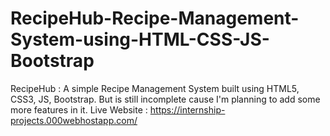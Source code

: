 # RecipeHub-Recipe-Management-System-using-HTML-CSS-JS-Bootstrap
RecipeHub : A simple Recipe Management System built using HTML5, CSS3, JS, Bootstrap. But is still incomplete cause I'm planning to add some more features in it.
Live Website : https://internship-projects.000webhostapp.com/
